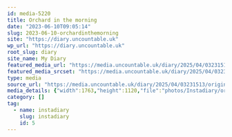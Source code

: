 ```yaml
---
id: media-5220
title: Orchard in the morning
date: "2023-06-10T09:05:14"
slug: 2023-06-10-orchardinthemorning
site: "https://diary.uncountable.uk"
wp_url: "https://diary.uncountable.uk"
root_slug: diary
site_name: My Diary
featured_media_url: "https://media.uncountable.uk/diary/2025/04/03231513/original_380c938a-95cb-4e6f-8819-98f0ae2d0269_I%281%29.webp"
featured_media_srcset: "https://media.uncountable.uk/diary/2025/04/03231513/original_380c938a-95cb-4e6f-8819-98f0ae2d0269_I%281%29-300x191.webp 300w, https://media.uncountable.uk/diary/2025/04/03231513/original_380c938a-95cb-4e6f-8819-98f0ae2d0269_I%281%29-1024x651.webp 1024w, https://media.uncountable.uk/diary/2025/04/03231513/original_380c938a-95cb-4e6f-8819-98f0ae2d0269_I%281%29-150x150.webp 150w, https://media.uncountable.uk/diary/2025/04/03231513/original_380c938a-95cb-4e6f-8819-98f0ae2d0269_I%281%29-640x407.webp 640w, https://media.uncountable.uk/diary/2025/04/03231513/original_380c938a-95cb-4e6f-8819-98f0ae2d0269_I%281%29.webp 1763w"
type: media
source_url: "https://media.uncountable.uk/diary/2025/04/03231513/original_380c938a-95cb-4e6f-8819-98f0ae2d0269_I%281%29.webp"
media_details: {"width":1763,"height":1120,"file":"photos/Instadiary/original_380c938a-95cb-4e6f-8819-98f0ae2d0269_I(1).webp","filesize":138976,"sizes":{"medium":{"file":"original_380c938a-95cb-4e6f-8819-98f0ae2d0269_I(1)-300x191.webp","width":300,"height":191,"filesize":23518,"mime_type":"image/webp","source_url":"https://media.uncountable.uk/diary/2025/04/03231513/original_380c938a-95cb-4e6f-8819-98f0ae2d0269_I%281%29-300x191.webp"},"large":{"file":"original_380c938a-95cb-4e6f-8819-98f0ae2d0269_I(1)-1024x651.webp","width":1024,"height":651,"filesize":186396,"mime_type":"image/webp","source_url":"https://media.uncountable.uk/diary/2025/04/03231513/original_380c938a-95cb-4e6f-8819-98f0ae2d0269_I%281%29-1024x651.webp"},"thumbnail":{"file":"original_380c938a-95cb-4e6f-8819-98f0ae2d0269_I(1)-150x150.webp","width":150,"height":150,"filesize":9466,"mime_type":"image/webp","source_url":"https://media.uncountable.uk/diary/2025/04/03231513/original_380c938a-95cb-4e6f-8819-98f0ae2d0269_I%281%29-150x150.webp"},"mobwidth":{"file":"original_380c938a-95cb-4e6f-8819-98f0ae2d0269_I(1)-640x407.webp","width":640,"height":407,"filesize":90314,"mime_type":"image/webp","source_url":"https://media.uncountable.uk/diary/2025/04/03231513/original_380c938a-95cb-4e6f-8819-98f0ae2d0269_I%281%29-640x407.webp"},"full":{"file":"original_380c938a-95cb-4e6f-8819-98f0ae2d0269_I%281%29.webp","width":1763,"height":1120,"mime_type":"image/webp","source_url":"https://media.uncountable.uk/diary/2025/04/03231513/original_380c938a-95cb-4e6f-8819-98f0ae2d0269_I%281%29.webp"}},"image_meta":{"aperture":"0","credit":"","camera":"","caption":"","created_timestamp":"0","copyright":"","focal_length":"0","iso":"0","shutter_speed":"0","title":"","orientation":"0","keywords":[]}}
category: []
tag:
  - name: instadiary
    slug: instadiary
    id: 5
---
```


